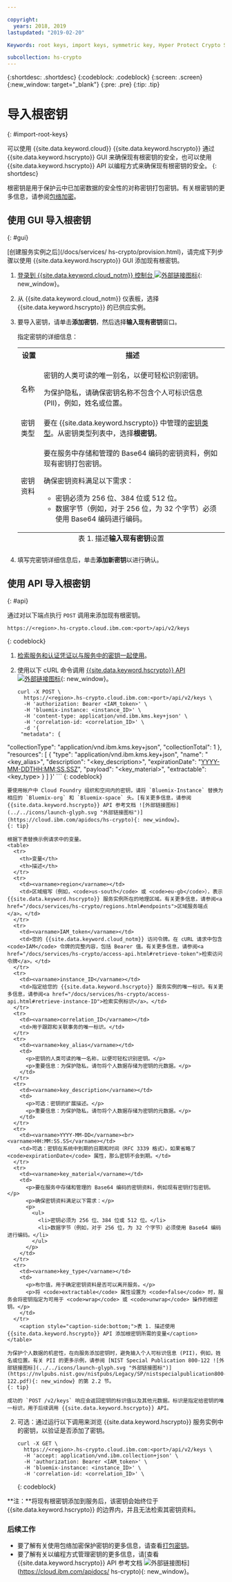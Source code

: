 ```yaml
---

copyright:
  years: 2018, 2019
lastupdated: "2019-02-20"

Keywords: root keys, import keys, symmetric key, Hyper Protect Crypto Services GUI

subcollection: hs-crypto
---
```


{:shortdesc: .shortdesc}
{:codeblock: .codeblock}
{:screen: .screen}
{:new_window: target="_blank"}
{:pre: .pre}
{:tip: .tip}

# 导入根密钥
{: #import-root-keys}

可以使用 {{site.data.keyword.cloud}} {{site.data.keyword.hscrypto}} 通过 {{site.data.keyword.hscrypto}} GUI 来确保现有根密钥的安全，也可以使用 {{site.data.keyword.hscrypto}} API 以编程方式来确保现有根密钥的安全。
{: shortdesc}

根密钥是用于保护云中已加密数据的安全性的对称密钥打包密钥。有关根密钥的更多信息，请参阅[包络加密](/docs/services/key-protect/concepts/envelope-encryption.html)。

## 使用 GUI 导入根密钥
{: #gui}

[创建服务实例之后](/docs/services/
hs-crypto/provision.html)，请完成下列步骤以使用 {{site.data.keyword.hscrypto}} GUI 添加现有根密钥。

1. [登录到 {{site.data.keyword.cloud_notm}} 控制台 ![外部链接图标](../../icons/launch-glyph.svg "外部链接图标")](https://cloud.ibm.com/){: new_window}。
2. 从 {{site.data.keyword.cloud_notm}} 仪表板，选择 {{site.data.keyword.hscrypto}} 的已供应实例。
3. 要导入密钥，请单击**添加密钥**，然后选择**输入现有密钥**窗口。

    指定密钥的详细信息：

    <table>
      <tr>
        <th>设置</th>
        <th>描述</th>
      </tr>
      <tr>
        <td>名称</td>
        <td>
          <p>密钥的人类可读的唯一别名，以便可轻松识别密钥。</p>
          <p>为保护隐私，请确保密钥名称不包含个人可标识信息 (PII)，例如，姓名或位置。</p>
        </td>
      </tr>
      <tr>
        <td>密钥类型</td>
        <td>要在 {{site.data.keyword.hscrypto}} 中管理的<a href="/docs/services/key-protect/concepts/envelope-encryption.html#key-types">密钥类型</a>。从密钥类型列表中，选择<b>根密钥</b>。</td>
      </tr>
      <tr>
        <td>密钥资料</td>
        <td>
          <p>要在服务中存储和管理的 Base64 编码的密钥资料，例如现有密钥打包密钥。</p>
          <p>确保密钥资料满足以下需求：</p>
          <p>
            <ul>
              <li>密钥必须为 256 位、384 位或 512 位。</li>
              <li>数据字节（例如，对于 256 位，为 32 个字节）必须使用 Base64 编码进行编码。</li>
            </ul>
          </p>
        </td>
      </tr>
      <caption style="caption-side:bottom;">表 1. 描述<b>输入现有密钥</b>设置</caption>
    </table>

4. 填写完密钥详细信息后，单击**添加新密钥**以进行确认。

## 使用 API 导入根密钥
{: #api}

通过对以下端点执行 `POST` 调用来添加现有根密钥。

```
https://<region>.hs-crypto.cloud.ibm.com:<port>/api/v2/keys
```
{: codeblock}

1. [检索服务和认证凭证以与服务中的密钥一起使用](/docs/services/hs-crypto/access-api.html)。

1. 使用以下 cURL 命令调用 [{{site.data.keyword.hscrypto}} API ![外部链接图标](../../icons/launch-glyph.svg "外部链接图标")](https://cloud.ibm.com/apidocs/hs-crypto){: new_window}。

    ```cURL
    curl -X POST \
      https://<region>.hs-crypto.cloud.ibm.com:<port>/api/v2/keys \
      -H 'authorization: Bearer <IAM_token>' \
      -H 'bluemix-instance: <instance_ID>' \
      -H 'content-type: application/vnd.ibm.kms.key+json' \
      -H 'correlation-id: <correlation_ID>' \
      -d '{
     "metadata": {
"collectionType": "application/vnd.ibm.kms.key+json",
       "collectionTotal": 1
     },
     "resources": [
       {
       "type": "application/vnd.ibm.kms.key+json",
       "name": "<key_alias>",
       "description": "<key_description>",
       "expirationDate": "<YYYY-MM-DDTHH:MM:SS.SSZ>",
       "payload": "<key_material>",
       "extractable": <key_type>
       }
     ]
    }'
    ```
    {: codeblock}

    要使用帐户中 Cloud Foundry 组织和空间内的密钥，请将 `Bluemix-Instance` 替换为相应的 `Bluemix-org` 和 `Bluemix-space` 头。[有关更多信息，请参阅 {{site.data.keyword.hscrypto}} API 参考文档 ![外部链接图标](../../icons/launch-glyph.svg "外部链接图标")](https://cloud.ibm.com/apidocs/hs-crypto){: new_window}。
    {: tip}

    根据下表替换示例请求中的变量。
    <table>
      <tr>
        <th>变量</th>
        <th>描述</th>
      </tr>
      <tr>
        <td><varname>region</varname></td>
        <td>区域缩写（例如，<code>us-south</code> 或 <code>eu-gb</code>），表示 {{site.data.keyword.hscrypto}} 服务实例所在的地理区域。有关更多信息，请参阅<a href="/docs/services/hs-crypto/regions.html#endpoints">区域服务端点</a>。</td>
      </tr>
      <tr>
        <td><varname>IAM_token</varname></td>
        <td>您的 {{site.data.keyword.cloud_notm}} 访问令牌。在 cURL 请求中包含 <code>IAM</code> 令牌的完整内容，包括 Bearer 值。有关更多信息，请参阅<a href="/docs/services/hs-crypto/access-api.html#retrieve-token">检索访问令牌</a>。</td>
      </tr>
      <tr>
        <td><varname>instance_ID</varname></td>
        <td>指定给您的 {{site.data.keyword.hscrypto}} 服务实例的唯一标识。有关更多信息，请参阅<a href="/docs/services/hs-crypto/access-api.html#retrieve-instance-ID">检索实例标识</a>。</td>
      </tr>
      <tr>
        <td><varname>correlation_ID</varname></td>
        <td>用于跟踪和关联事务的唯一标识。</td>
      </tr>
      <tr>
        <td><varname>key_alias</varname></td>
        <td>
          <p>密钥的人类可读的唯一名称，以便可轻松识别密钥。</p>
          <p>重要信息：为保护隐私，请勿将个人数据存储为密钥的元数据。</p>
        </td>
      </tr>
      <tr>
        <td><varname>key_description</varname></td>
        <td>
          <p>可选：密钥的扩展描述。</p>
          <p>重要信息：为保护隐私，请勿将个人数据存储为密钥的元数据。</p>
        </td>
      </tr>
      <tr>
        <td><varname>YYYY-MM-DD</varname><br><varname>HH:MM:SS.SS</varname></td>
        <td>可选：密钥在系统中到期的日期和时间（RFC 3339 格式）。如果省略了 <code>expirationDate</code> 属性，那么密钥不会到期。</td>
      </tr>
      <tr>
        <td><varname>key_material</varname></td>
        <td>
          <p>要在服务中存储和管理的 Base64 编码的密钥资料，例如现有密钥打包密钥。</p>
          <p>确保密钥资料满足以下需求：</p>
          <p>
            <ul>
              <li>密钥必须为 256 位、384 位或 512 位。</li>
              <li>数据字节（例如，对于 256 位，为 32 个字节）必须使用 Base64 编码进行编码。</li>
            </ul>
          </p>
        </td>
      </tr>
      <tr>
        <td><varname>key_type</varname></td>
        <td>
          <p>布尔值，用于确定密钥资料是否可以离开服务。</p>
          <p>将 <code>extractable</code> 属性设置为 <code>false</code> 时，服务会将密钥指定为可用于 <code>wrap</code> 或 <code>unwrap</code> 操作的根密钥。</p>
        </td>
      </tr>
        <caption style="caption-side:bottom;">表 1. 描述使用 {{site.data.keyword.hscrypto}} API 添加根密钥所需的变量</caption>
    </table>

    为保护个人数据的机密性，在向服务添加密钥时，避免输入个人可标识信息 (PII)，例如，姓名或位置。有关 PII 的更多示例，请参阅 [NIST Special Publication 800-122 ![外部链接图标](../../icons/launch-glyph.svg "外部链接图标")](https://nvlpubs.nist.gov/nistpubs/Legacy/SP/nistspecialpublication800-122.pdf){: new_window} 的第 2.2 节。
    {: tip}

    成功的 `POST /v2/keys` 响应会返回密钥的标识值以及其他元数据。标识是指定给密钥的唯一标识，用于后续调用 {{site.data.keyword.hscrypto}} API。

2. 可选：通过运行以下调用来浏览 {{site.data.keyword.hscrypto}} 服务实例中的密钥，以验证是否添加了密钥。

    ```cURL
    curl -X GET \
      https://<region>.hs-crypto.cloud.ibm.com:<port>/api/v2/keys \
      -H 'accept: application/vnd.ibm.collection+json' \
      -H 'authorization: Bearer <IAM_token>' \
      -H 'bluemix-instance: <instance_ID>' \
      -H 'correlation-id: <correlation_ID>' \
    ```
    {: codeblock}

**注：**将现有根密钥添加到服务后，该密钥会始终位于 {{site.data.keyword.hscrypto}} 的边界内，并且无法检索其密钥资料。

### 后续工作

- 要了解有关使用包络加密保护密钥的更多信息，请查看[打包密钥](/docs/services/hs-crypto/wrap-keys.html)。
- 要了解有关以编程方式管理密钥的更多信息，请[查看 {{site.data.keyword.hscrypto}} API 参考文档 ![外部链接图标](../../icons/launch-glyph.svg "外部链接图标")](https://cloud.ibm.com/apidocs/
hs-crypto){: new_window}。

